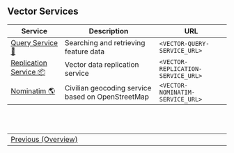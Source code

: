 ## Vector Services <!-- {docsify-ignore} -->
| Service | Description | URL |
|-|-|-|
| [Query Service 🔎](/getting-started/vector/services/query_service.md) | Searching and retrieving feature data | `<VECTOR-QUERY-SERVICE_URL>` |
| [Replication Service 📦](/getting-started/vector/services/replication_service.md) | Vector data replication service | `<VECTOR-REPLICATION-SERVICE_URL>` |
| [Nominatim 🌎](/getting-started/vector/services/nominatim/nominatim_overview.md) | Civilian geocoding service based on OpenStreetMap | `<VECTOR-NOMINATIM-SERVICE_URL>` |

<br/>
<br/>
<table style=" width: 100%; display: table !important;">
    <tbody>
        <tr>
            <td align="left">
                <a href="#/getting-started/vector/vector_overview">Previous (Overview)</a>
            </td>
            <td align="right"></td>
        </tr>
    </tbody>
</table>
